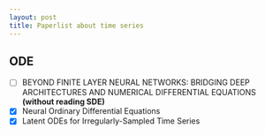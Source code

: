 ```yaml
---
layout: post
title: Paperlist about time series
---
```


## ODE
- [ ]  BEYOND FINITE LAYER NEURAL NETWORKS: BRIDGING DEEP ARCHITECTURES AND NUMERICAL DIFFERENTIAL EQUATIONS **(without reading SDE)**      
- [x]  Neural Ordinary Differential Equations
- [x]  Latent ODEs for Irregularly-Sampled Time Series
